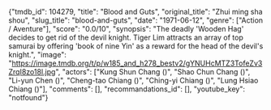 {"tmdb_id": 104279, "title": "Blood and Guts", "original_title": "Zhui ming sha shou", "slug_title": "blood-and-guts", "date": "1971-06-12", "genre": ["Action / Aventure"], "score": "0.0/10", "synopsis": "The deadly 'Wooden Hag' decides to get rid of the devil knight. Tiger Lim attracts an array of top samurai by offering 'book of nine Yin' as a reward for the head of the devil's knight.", "image": "https://image.tmdb.org/t/p/w185_and_h278_bestv2/gYNUHcMTZ3TofeZv3ZrqI8zo18l.jpg", "actors": ["Kung Shun Chang ()", "Shao Chun Chang ()", "Li-yun Chen ()", "Cheng-tao Chiang ()", "Ching-yi Chiang ()", "Lung Hsiao Chiang ()"], "comments": [], "recommandations_id": [], "youtube_key": "notfound"}